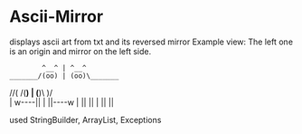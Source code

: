 # Ascii-Mirror
displays ascii art from txt and its reversed mirror
Example view:
The left one is an origin and mirror on the left side.

            ^__^ | ^__^
    _______/(oo) | (oo)\_______
/\/(       /(__) | (__)\       )\/\
   | w----||     |     ||----w |
   ||     ||     |     ||     ||  
   
used StringBuilder, ArrayList, Exceptions   

